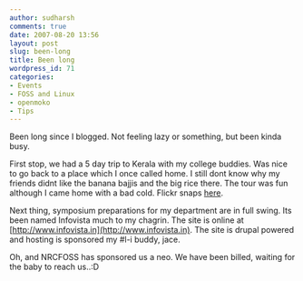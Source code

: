 ```yaml
---
author: sudharsh
comments: true
date: 2007-08-20 13:56
layout: post
slug: been-long
title: Been long
wordpress_id: 71
categories:
- Events
- FOSS and Linux
- openmoko
- Tips
---
```


Been long since I blogged. Not feeling lazy or something, but been kinda busy.

First stop, we had a 5 day trip to Kerala with my college buddies. Was nice to go back to a place which I once called home. I still dont know why my friends didnt like the banana bajjis  and the big rice there. The tour was fun although I came home with a bad cold. Flickr snaps [here](http://www.flickr.com/photos/7611195@N06/).

Next thing, symposium preparations for my department are in full swing. Its been named Infovista much to my chagrin. The site is online at [http://www.infovista.in](http://www.infovista.in). The site is drupal powered and hosting is sponsored my #l-i buddy, jace.

Oh, and NRCFOSS has sponsored us a neo. We have been billed, waiting for the baby to reach us..:D
